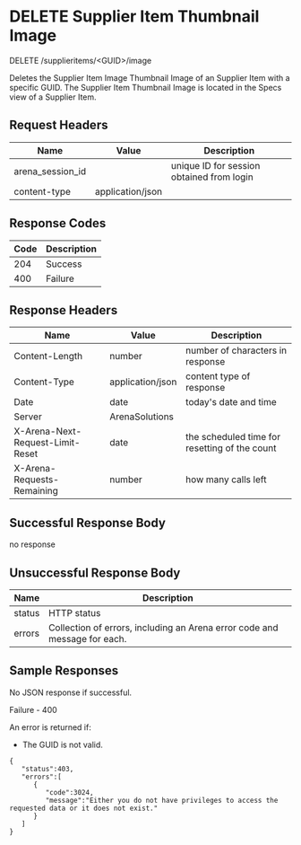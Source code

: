 # DELETE Supplier Item Thumbnail Image


DELETE /supplieritems/&lt;GUID&gt;/image

Deletes the Supplier Item Image Thumbnail Image of an Supplier Item with a specific GUID. The Supplier Item Thumbnail Image is located in the Specs view of a Supplier Item.   

## Request Headers

| Name<br> | Value<br> | Description<br> |
|  --- |  --- |  --- | 
| arena_session_id<br> |   | unique ID for session obtained from login<br> |
| content\-type<br> | application/json<br> |   |

## Response Codes

| Code<br> | Description<br> |
|  --- |  --- | 
| 204<br> | Success<br> |
| 400<br> | Failure<br> |

## Response Headers

| Name<br> | Value<br> | Description<br> |
|  --- |  --- |  --- | 
| Content\-Length<br> | number<br> | number of characters in response<br> |
| Content\-Type<br> | application/json<br> | content type of response<br> |
| Date<br> | date<br> | today's date and time<br> |
| Server<br> | ArenaSolutions<br> |   |
| X\-Arena\-Next\-Request\-Limit\-Reset<br> | date<br> | the scheduled time for resetting of the count<br> |
| X\-Arena\-Requests\-Remaining<br> | number<br> | how many calls left<br> |

## Successful Response Body
no response

## Unsuccessful Response Body

| Name<br> | Description<br> |
|  --- |  --- | 
| status<br> | HTTP status<br> |
| errors<br> | Collection of errors, including an Arena error code and message for each.<br> |

## Sample Responses
No JSON response if successful.

Failure \- 400

An error is returned if:

* The GUID is not valid. 

```
{  
   "status":403,
   "errors":[  
      {  
         "code":3024,
         "message":"Either you do not have privileges to access the requested data or it does not exist."
      }
   ]
}
```
